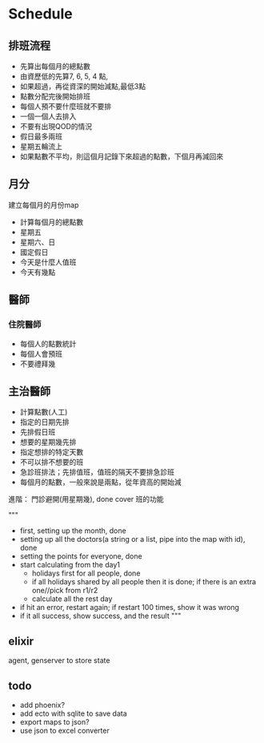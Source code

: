 # Schedule

## 排班流程
- 先算出每個月的總點數
- 由資歷低的先算7, 6, 5, 4 點, 
- 如果超過，再從資深的開始減點,最低3點 
- 點數分配完後開始排班
- 每個人預不要什麼班就不要排
- 一個一個人去排入
- 不要有出現QOD的情況
- 假日最多兩班
- 星期五輪流上
- 如果點數不平均，則這個月記錄下來超過的點數，下個月再減回來

## 月分
建立每個月的月份map
- 計算每個月的總點數
- 星期五
- 星期六、日
- 國定假日
- 今天是什麼人值班
- 今天有幾點

## 醫師
### 住院醫師
- 每個人的點數統計
- 每個人會預班
- 不要禮拜幾


## 主治醫師
  - 計算點數(人工)
  - 指定的日期先排
  - 先排假日班
  - 想要的星期幾先排
  - 指定想排的特定天數
  - 不可以排不想要的班
  - 急診班排法；先排值班，值班的隔天不要排急診班
  - 每個月的點數，一般來說是兩點，從年資高的開始減

進階：
門診避開(用星期幾), done
cover 班的功能


  """
  - first, setting up the month, done
  - setting up all the doctors(a string or a list, pipe into the map with id), done
  - setting the points for everyone, done
  - start calculating from the day1
    - holidays first for all people, done
    - if all holidays shared by all people then it is done;
      if there is an extra one//pick from r1/r2
    - calculate all the rest day
  - if hit an error, restart again; if restart 100 times, show it was wrong
  - if it all success, show success, and the result
  """

## elixir
agent, genserver to store state

## todo
- add phoenix?
- add ecto with sqlite to save data
- export maps to json?
- use json to excel converter
